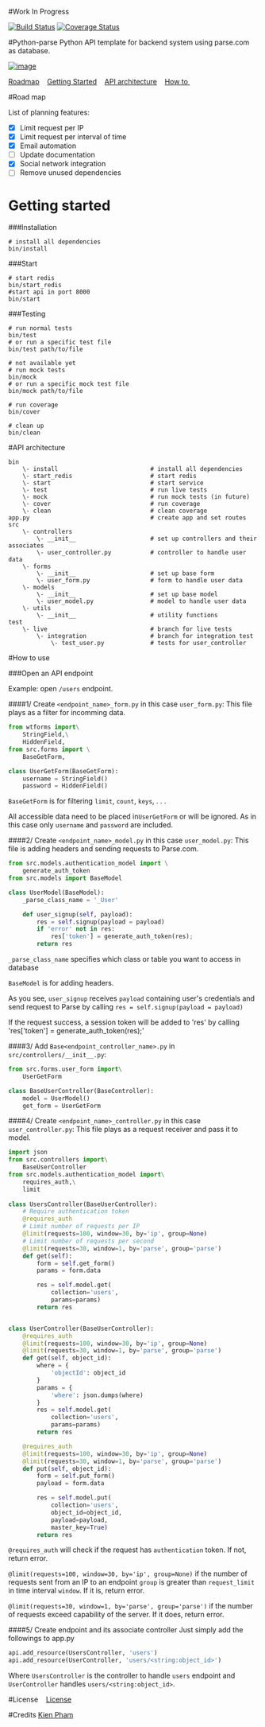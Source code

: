 #Work In Progress

[![Build Status](https://travis-ci.org/nghiattran/python-parse.svg?branch=master)](https://travis-ci.org/nghiattran/python-parse)
[![Coverage Status](https://coveralls.io/repos/nghiattran/python-parse/badge.svg?branch=master&service=github)](https://coveralls.io/github/nghiattran/python-parse?branch=master)

#Python-parse
    Python API template for backend system using parse.com as database.

[![image](python-parse.png)](https://github.com/nghiattran/python-parse) 

[Roadmap](https://github.com/nghiattran/python-parse#road-map)&nbsp;&nbsp;&nbsp;
[Getting Started](https://github.com/nghiattran/python-parse#getting-started)&nbsp;&nbsp;&nbsp;
[API architecture](https://github.com/nghiattran/python-parse#api-architecture)&nbsp;&nbsp;&nbsp;
[How to ](https://github.com/nghiattran/python-parse#how-to-use)&nbsp;&nbsp;&nbsp;

#Road map

List of planning features:

- [x] Limit request per IP
- [x] Limit request per interval of time
- [x] Email automation
- [ ] Update documentation
- [x] Social network integration
- [ ] Remove unused dependencies

# Getting started

###Installation
    
    # install all dependencies
    bin/install
 
###Start
    
    # start redis
    bin/start_redis
    #start api in port 8000
    bin/start
    
###Testing
    
    # run normal tests
    bin/test
    # or run a specific test file
    bin/test path/to/file

    # not available yet
    # run mock tests
    bin/mock
    # or run a specific mock test file
    bin/mock path/to/file

    # run coverage
    bin/cover

    # clean up
    bin/clean

#API architecture

    bin
        \- install                          # install all dependencies
        \- start_redis                      # start redis
        \- start                            # start service   
        \- test                             # run live tests
        \- mock                             # run mock tests (in future)
        \- cover                            # run coverage
        \- clean                            # clean coverage
    app.py                                  # create app and set routes
    src
        \- controllers                      
            \- __init__                     # set up controllers and their associates
            \- user_controller.py           # controller to handle user data
        \- forms
            \- __init__                     # set up base form
            \- user_form.py                 # form to handle user data
        \- models
            \- __init__                     # set up base model
            \- user_model.py                # model to handle user data
        \- utils
            \- __init__                     # utility functions
    test
        \- live                             # branch for live tests
            \- integration                  # branch for integration test
                \- test_user.py             # tests for user_controller

#How to use

###Open an API endpoint

Example: open `/users` endpoint.

####1/ Create `<endpoint_name>_form.py` in this case `user_form.py`:
This file plays as a filter for incomming data.

``` python
from wtforms import\
    StringField,\
    HiddenField,
from src.forms import \
    BaseGetForm,

class UserGetForm(BaseGetForm):
    username = StringField()
    password = HiddenField()
```

`BaseGetForm` is for filtering `limit`, `count`, `keys`, . . .

All accessible data need to be placed in`UserGetForm` or will be ignored. As in this case only `username` and `password` are included.

####2/ Create `<endpoint_name>_model.py` in this case `user_model.py`:
This file is adding headers and sending requests to Parse.com.

``` python
from src.models.authentication_model import \
    generate_auth_token
from src.models import BaseModel

class UserModel(BaseModel):
    _parse_class_name = '_User'

    def user_signup(self, payload):
        res = self.signup(payload = payload)
        if 'error' not in res:
            res['token'] = generate_auth_token(res);
        return res
```

`_parse_class_name` specifies which class or table you want to access in database

`BaseModel` is for adding headers.

As you see, `user_signup` receives `payload` containing user's credentials and send request to Parse by calling `res = self.signup(payload = payload)`

If the request success, a session token will be added to 'res' by calling 'res['token'] = generate_auth_token(res);'

####3/ Add `Base<endpoint_controller_name>.py` in `src/controllers/__init__.py`:

```python
from src.forms.user_form import\
    UserGetForm

class BaseUserController(BaseController):
    model = UserModel()
    get_form = UserGetForm
```

####4/ Create `<endpoint_name>_controller.py` in this case `user_controller.py`:
This file plays as a request receiver and pass it to model. 
```python
import json
from src.controllers import\
    BaseUserController
from src.models.authentication_model import\
    requires_auth,\
    limit
    
class UsersController(BaseUserController):
    # Require authentication token
    @requires_auth
    # Limit number of requests per IP
    @limit(requests=100, window=30, by='ip', group=None)
    # Limit number of requests per second
    @limit(requests=30, window=1, by='parse', group='parse')
    def get(self):
        form = self.get_form()
        params = form.data

        res = self.model.get(
            collection='users',
            params=params)
        return res


class UserController(BaseUserController):
    @requires_auth
    @limit(requests=100, window=30, by='ip', group=None)
    @limit(requests=30, window=1, by='parse', group='parse')
    def get(self, object_id):
        where = {
            'objectId': object_id
        }
        params = {
            'where': json.dumps(where)
        }
        res = self.model.get(
            collection='users',
            params=params)
        return res

    @requires_auth
    @limit(requests=100, window=30, by='ip', group=None)
    @limit(requests=30, window=1, by='parse', group='parse')
    def put(self, object_id):
        form = self.put_form()
        payload = form.data

        res = self.model.put(
            collection='users',
            object_id=object_id,
            payload=payload,
            master_key=True)
        return res
```

`@requires_auth` will check if the request has `authentication` token. If not, return error.

`@limit(requests=100, window=30, by='ip', group=None)` if the number of requests sent from an IP to an endpoint `group` is greater than `request_limit` in time interval `window`. If it is, return error.

`@limit(requests=30, window=1, by='parse', group='parse')` if the number of requests exceed capability of the server. If it does, return error.

####5/ Create endpoint and its associate controller
Just simply add the followings to app.py

```python
api.add_resource(UsersController, 'users')
api.add_resource(UserController, 'users/<string:object_id>')
```

Where `UsersController` is the controller to handle `users` endpoint and `UserController` handles `users/<string:object_id>`.

#License
&nbsp;&nbsp;&nbsp;[License](https://github.com/nghiattran/LICENSE)

#Credits
[Kien Pham](https://github.com/kienpham2000)
